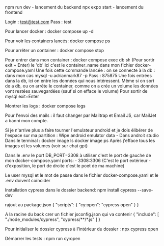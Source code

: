 npm run dev - lancement du backend
npx expo start - lancement du frontend

Login : test@test.com
Pass : test

Pour lancer docker : 
docker compose up -d

Pour voir les containers lancés:
docker compose ps

Pour arrêter un container : 
docker compose stop

Pour entrer dans mon container : docker compose exec db sh (Pour sortir exit + Enter) le 'db' ici c'est le container_name dans mon fichier docker-compose.yaml
Une fois cette commande lancée : on se connecte à la db : dans mon cas mysql -u adrianmark87 -p
Pass : 875875
Une fois entrées dans la db, ici on entre les données qui nous intéressent. Même si on sort de a db, ou on arrête le container, comme on a crée un volume les données vont restées sauvegardées (sauf si on efface le volume)
Pour sortir de mysql exit+Enter

Montrer les logs : 
docker compose logs

Pour l'envoi des mails : il faut changer par Mailtrap et Email JS, car MailJet a banni mon compte.

Si je n'arrive plus a faire tourner l'emulateur android et je dois élibérer de l'espace sur ma partition : 
Wipe android emulator data - Dans androit studio
Dans le terminal : 
docker image ls 
docker image ps
Après j'efface tous les images et les volumes (voir sur chat gpt)

Dans le .env le port DB_PORT=3308 à utiliser c'est le port de gauche de mon docker-compose.yaml  ports:
      - 3308:3306 (C'est le port extérieur - d'exposition, le port de droite c'est le poet de ma machine)

Le user mysql et le mot de passe dans le fichier docker-compose.yaml et le .env doivent coïncider

Installation cypress dans le dossier backend: 
npm install cypress --save-dev

rajout au  package.json
 {
  "scripts": {
    "cy:open": "cypress open"
  }
}


A la racine du back crer un fichier jsconfig.json qui va contenir
{
    "include": [
      "./node_modules/cypress",
      "cypress/**/*.js"
    ]
  }

Pour initialiser le dossier cypress à l'intérieur du dossier :
npx cypress open


  Démarrer les tests : 
npm run cy:open
